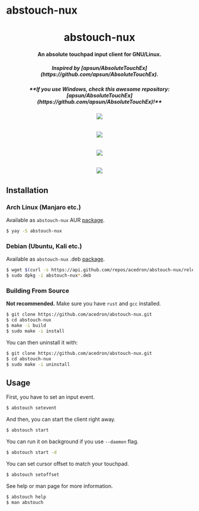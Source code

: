 # abstouch-nux
<p align="center">
  <h1 align="center">abstouch-nux</h1>
  <h4 align="center">An absolute touchpad input client for GNU/Linux.</h4>
  <h5 align="center">Inspired by [apsun/AbsoluteTouchEx](https://github.com/apsun/AbsoluteTouchEx).</h5>
  <h5 align="center">**If you use Windows, check this awesome repository: [apsun/AbsoluteTouchEx](https://github.com/apsun/AbsoluteTouchEx)!**</h5>
  <h6 align="center"><a href="https://aur.archlinux.org/packages/abstouch-nux" alt="License">
    <img src="https://img.shields.io/aur/license/abstouch-nux?style=for-the-badge"></a></h6>
  <h6 align="center"><a href="https://aur.archlinux.org/packages/abstouch-nux" alt="Version">
    <img src="https://img.shields.io/aur/version/abstouch-nux?style=for-the-badge"></a></h6>
  <h6 align="center"><a href="https://aur.archlinux.org/packages/abstouch-nux" alt="AUR Rating">
    <img src="https://img.shields.io/aur/votes/abstouch-nux?style=for-the-badge"></a></h6>
  <h6 align="center"><a href="https://aur.archlinux.org/packages/abstouch-nux" alt="AUR Maintainer">
    <img src="https://img.shields.io/aur/maintainer/abstouch-nux?style=for-the-badge"></a></h6>
</p>


## Installation

### Arch Linux (Manjaro etc.)
Available as `abstouch-nux` AUR [package](https://aur.archlinux.org/packages/abstouch-nux).

```bash
$ yay -S abstouch-nux
```

### Debian (Ubuntu, Kali etc.)
Available as `abstouch-nux` .deb [package](https://github.com/acedron/abstouch-nux/releases/latest).

```bash
$ wget $(curl -s https://api.github.com/repos/acedron/abstouch-nux/releases/latest | grep -o "http.*deb") -q --show-progress
$ sudo dpkg -i abstouch-nux*.deb
```

### Building From Source

**Not recommended.** Make sure you have `rust` and `gcc` installed.

```bash
$ git clone https://github.com/acedron/abstouch-nux.git
$ cd abstouch-nux
$ make -i build
$ sudo make -i install
```

You can then uninstall it with:

```bash
$ git clone https://github.com/acedron/abstouch-nux.git
$ cd abstouch-nux
$ sudo make -i uninstall
```

## Usage

First, you have to set an input event.

```bash
$ abstouch setevent
```

And then, you can start the client right away.

```bash
$ abstouch start
```

You can run it on background if you use `--daemon` flag.

```bash
$ abstouch start -d
```

You can set cursor offset to match your touchpad.

```bash
$ abstouch setoffset
```

See help or man page for more information.

```bash
$ abstouch help
$ man abstouch
```
